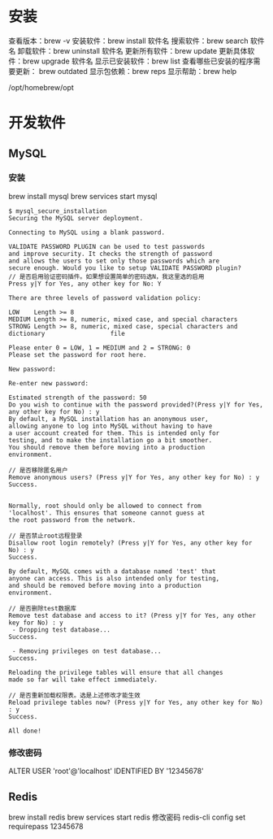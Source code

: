 # 安装
查看版本：brew -v
安装软件：brew install 软件名
搜索软件：brew search 软件名
卸载软件：brew uninstall 软件名
更新所有软件：brew update
更新具体软件：brew upgrade 软件名
显示已安装软件：brew list
查看哪些已安装的程序需要更新： brew outdated
显示包依赖：brew reps
显示帮助：brew help

/opt/homebrew/opt

# 开发软件
## MySQL
### 安装
brew install mysql
brew services start mysql
```
$ mysql_secure_installation
Securing the MySQL server deployment.

Connecting to MySQL using a blank password.

VALIDATE PASSWORD PLUGIN can be used to test passwords
and improve security. It checks the strength of password
and allows the users to set only those passwords which are
secure enough. Would you like to setup VALIDATE PASSWORD plugin?
// 是否启用验证密码插件。如果想设置简单的密码选N，我这里选的启用
Press y|Y for Yes, any other key for No: Y

There are three levels of password validation policy:

LOW    Length >= 8
MEDIUM Length >= 8, numeric, mixed case, and special characters
STRONG Length >= 8, numeric, mixed case, special characters and dictionary                  file

Please enter 0 = LOW, 1 = MEDIUM and 2 = STRONG: 0
Please set the password for root here.

New password:

Re-enter new password:

Estimated strength of the password: 50
Do you wish to continue with the password provided?(Press y|Y for Yes, any other key for No) : y
By default, a MySQL installation has an anonymous user,
allowing anyone to log into MySQL without having to have
a user account created for them. This is intended only for
testing, and to make the installation go a bit smoother.
You should remove them before moving into a production
environment.

// 是否移除匿名用户
Remove anonymous users? (Press y|Y for Yes, any other key for No) : y
Success.


Normally, root should only be allowed to connect from
'localhost'. This ensures that someone cannot guess at
the root password from the network.

// 是否禁止root远程登录
Disallow root login remotely? (Press y|Y for Yes, any other key for No) : y
Success.

By default, MySQL comes with a database named 'test' that
anyone can access. This is also intended only for testing,
and should be removed before moving into a production
environment.

// 是否删除test数据库
Remove test database and access to it? (Press y|Y for Yes, any other key for No) : y
 - Dropping test database...
Success.

 - Removing privileges on test database...
Success.

Reloading the privilege tables will ensure that all changes
made so far will take effect immediately.

// 是否重新加载权限表。选是上述修改才能生效
Reload privilege tables now? (Press y|Y for Yes, any other key for No) : y
Success.

All done!
```
### 修改密码
ALTER USER 'root'@'localhost' IDENTIFIED BY '12345678'

## Redis
brew install redis
brew services start redis
修改密码
redis-cli
config set requirepass 12345678
